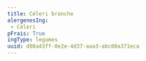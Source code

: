 ```yaml
---
title: Céleri branche
alergenesIng:
 - Céleri
pFrais: True
ingType: legumes
uuid: d08a43ff-0e2e-4d37-aaa3-abc00a371eca
---
```

